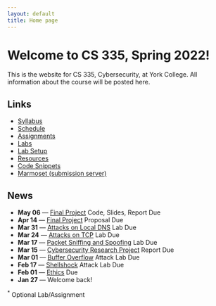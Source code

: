```yaml
---
layout: default
title: Home page
---
```

# Welcome to CS 335, Spring 2022!

This is the website for CS 335, Cybersecurity, at York College. All information about the course will be posted here.

## Links

* [Syllabus](syllabus/index.html)
* [Schedule](schedule/index.html)
* [Assignments](assignments/index.html)
* [Labs](labs/index.html)
* [Lab Setup](labs/setup.html)
* [Resources](resources/index.html)
* [Code Snippets](code/index.html)
* [Marmoset (submission server)](https://cs.ycp.edu/marmoset)

## News

<!--
* **May 06** &mdash; [Public-Key Infrastructure (PKI)](labs/pki.html) Lab Due *
* **Apr 29** &mdash; [SQL Injection Attack](labs/sql_attack.html) Lab Due
* **Apr 20** &mdash; [Cross-Site Scripting Attack](labs/xss_attack.html) Lab Due
* **Apr 08** &mdash; [Cross-Site Request Forgery Attack](labs/csrf_attack.html) Lab Due
* **Mar 16** &mdash; [Packet Sniffing and Spoofing](labs/sniff_spoof.html) Lab Due
-->

* **May 06** &mdash; [Final Project](assignments/project.html) Code, Slides, Report Due
* **Apr 14** &mdash; [Final Project](assignments/project.html) Proposal Due
* **Mar 31** &mdash; [Attacks on Local DNS](labs/dns_attack.html) Lab Due
* **Mar 24** &mdash; [Attacks on TCP](labs/tcp_attack.html) Lab Due
* **Mar 17** &mdash; [Packet Sniffing and Spoofing](labs/sniff_spoof.html) Lab Due
* **Mar 15** &mdash; [Cybersecurity Research Project](assignments/cybercrime.html) Report Due
* **Mar 01** &mdash; [Buffer Overflow](labs/buffer_overflow.html) Attack Lab Due
* **Feb 17** &mdash; [Shellshock](labs/shellshock.html) Attack Lab Due
* **Feb 01** &mdash; [Ethics](assignments/ethics.html) Due
* **Jan 27** &mdash; Welcome back!

<sup>*</sup> Optional Lab/Assignment

